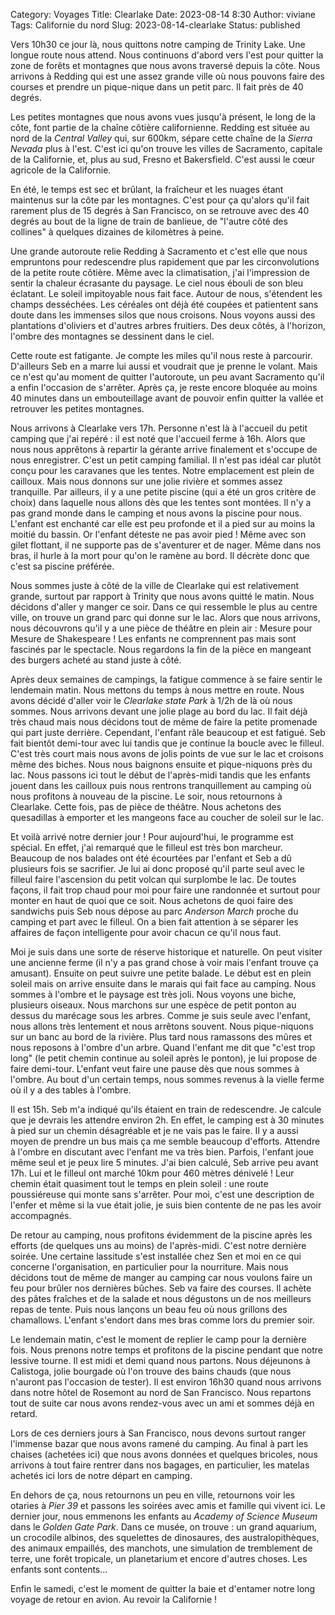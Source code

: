 Category: Voyages
Title: Clearlake
Date: 2023-08-14 8:30
Author: viviane
Tags: Californie du nord
Slug: 2023-08-14-clearlake
Status: published

Vers 10h30 ce jour là, nous quittons notre camping de Trinity Lake. Une longue route nous attend. Nous continuons d'abord vers l'est pour quitter la zone de forêts et montagnes que nous avons traversé depuis la côte. Nous arrivons à Redding qui est une assez grande ville où nous pouvons faire des courses et prendre un pique-nique dans un petit parc. Il fait près de 40 degrés.

Les petites montagnes que nous avons vues jusqu'à présent, le long de la côte, font partie de la chaîne côtière californienne. Redding est située au nord de la *Central Valley* qui, sur 600km, sépare cette chaîne de la *Sierra Nevada* plus à l'est. C'est ici qu'on trouve les villes de Sacramento, capitale de la Californie, et, plus au sud, Fresno et Bakersfield. C'est aussi le cœur agricole de la Californie.

En été, le temps est sec et brûlant, la fraîcheur et les nuages étant maintenus sur la côte par les montagnes. C'est pour ça qu'alors qu'il fait rarement plus de 15 degrés à San Francisco, on se retrouve avec des 40 degrés au bout de la ligne de train de banlieue, de "l'autre côté des collines" à quelques dizaines de kilomètres à peine.

Une grande autoroute relie Redding à Sacramento et c'est elle que nous empruntons pour redescendre plus rapidement que par les circonvolutions de la petite route côtière. Même avec la climatisation, j'ai l'impression de sentir la chaleur écrasante du paysage. Le ciel nous ébouli de son bleu éclatant. Le soleil impitoyable nous fait face. Autour de nous, s'étendent les champs desséchées. Les céréales ont déjà été coupées et patientent sans doute dans les immenses silos que nous croisons. Nous voyons aussi des plantations d'oliviers et d'autres arbres fruitiers. Des deux côtés, à l'horizon, l'ombre des montagnes se dessinent dans le ciel.

Cette route est fatigante. Je compte les miles qu'il nous reste à parcourir. D'ailleurs Seb en a marre lui aussi et voudrait que je prenne le volant. Mais ce n'est qu'au moment de quitter l'autoroute, un peu avant Sacramento qu'il a enfin l'occasion de s'arrêter. Après ça, je reste encore bloquée au moins 40 minutes dans un embouteillage avant de pouvoir enfin quitter la vallée et retrouver les petites montagnes.

Nous arrivons à Clearlake vers 17h. Personne n'est là à l'accueil du petit camping que j'ai repéré : il est noté que l'accueil ferme à 16h. Alors que nous nous apprêtons à repartir la gérante arrive finalement et s'occupe de nous enregistrer. C'est un petit camping familial. Il n'est pas idéal car plutôt conçu pour les caravanes que les tentes. Notre emplacement est plein de cailloux. Mais nous donnons sur une jolie rivière et sommes assez tranquille. Par ailleurs, il y a une petite piscine (qui a été un gros critère de choix) dans laquelle nous allons dès que les tentes sont montées. Il n'y a pas grand monde dans le camping et nous avons la piscine pour nous. L'enfant est enchanté car elle est peu profonde et il a pied sur au moins la moitié du bassin. Or l'enfant déteste ne pas avoir pied ! Même avec son gilet flottant, il ne supporte pas de s'aventurer et de nager. Même dans nos bras, il hurle à la mort pour qu'on le ramène au bord. Il décrète donc que c'est sa piscine préférée.

Nous sommes juste à côté de la ville de Clearlake qui est relativement grande, surtout par rapport à Trinity que nous avons quitté le matin. Nous décidons d'aller y manger ce soir. Dans ce qui ressemble le plus au centre ville, on trouve un grand parc qui donne sur le lac. Alors que nous arrivons, nous découvrons qu'il y a une pièce de théâtre en plein air : Mesure pour Mesure de Shakespeare ! Les enfants ne comprennent pas mais sont fascinés par le spectacle. Nous regardons la fin de la pièce en mangeant des burgers acheté au stand juste à côté.

Après deux semaines de campings, la fatigue commence à se faire sentir le lendemain matin. Nous mettons du temps à nous mettre en route. Nous avons décidé d'aller voir le *Clearlake state Park* à 1/2h de là où nous sommes. Nous arrivons devant une jolie plage au bord du lac. Il fait déjà très chaud mais nous décidons tout de même de faire la petite promenade qui part juste derrière. Cependant, l'enfant râle beaucoup et est fatigué. Seb fait bientôt demi-tour avec lui tandis que je continue la boucle avec le filleul. C'est très court mais nous avons de jolis points de vue sur le lac et croisons même des biches. Nous nous baignons ensuite et pique-niquons près du lac. Nous passons ici tout le début de l'après-midi tandis que les enfants jouent dans les cailloux puis nous rentrons tranquillement au camping où nous profitons à nouveau de la piscine. Le soir, nous retournons à Clearlake. Cette fois, pas de pièce de théâtre. Nous achetons des quesadillas à emporter et les mangeons face au coucher de soleil sur le lac.

Et voilà arrivé notre dernier jour ! Pour aujourd'hui, le programme est spécial. En effet, j'ai remarqué que le filleul est très bon marcheur. Beaucoup de nos balades ont été écourtées par l'enfant et Seb a dû plusieurs fois se sacrifier. Je lui ai donc proposé qu'il parte seul avec le filleul faire l'ascension du petit volcan qui surplombe le lac. De toutes façons, il fait trop chaud pour moi pour faire une randonnée et surtout pour monter en haut de quoi que ce soit. Nous achetons de quoi faire des sandwichs puis Seb nous dépose au parc *Anderson March* proche du camping et part avec le filleul. On a bien fait attention à se séparer les affaires de façon intelligente pour avoir chacun ce qu'il nous faut.

Moi je suis dans une sorte de réserve historique et naturelle. On peut visiter une ancienne ferme (il n'y a pas grand chose à voir mais l'enfant trouve ça amusant). Ensuite on peut suivre une petite balade. Le début est en plein soleil mais on arrive ensuite dans le marais qui fait face au camping. Nous sommes à l'ombre et le paysage est très joli. Nous voyons une biche, plusieurs oiseaux. Nous marchons sur une espèce de petit ponton au dessus du marécage sous les arbres. Comme je suis seule avec l'enfant, nous allons très lentement et nous arrêtons souvent. Nous pique-niquons sur un banc au bord de la rivière. Plus tard nous ramassons des mûres et nous reposons à l'ombre d'un arbre. Quand l'enfant me dit que "c'est trop long" (le petit chemin continue au soleil après le ponton), je lui propose de faire demi-tour. L'enfant veut faire une pause dès que nous sommes à l'ombre. Au bout d'un certain temps, nous sommes revenus à la vielle ferme où il y a des tables à l'ombre.

Il est 15h. Seb m'a indiqué qu'ils étaient en train de redescendre. Je calcule que je devrais les attendre environ 2h. En effet, le camping est à 30 minutes à pied sur un chemin désagréable et je ne vais pas le faire. Il y a aussi moyen de prendre un bus mais ça me semble beaucoup d'efforts. Attendre à l'ombre en discutant avec l'enfant me va très bien. Parfois, l'enfant joue même seul et je peux lire 5 minutes. J'ai bien calculé, Seb arrive peu avant 17h. Lui et le filleul ont marché 10km pour 460 mètres dénivelé ! Leur chemin était quasiment tout le temps en plein soleil : une route poussiéreuse qui monte sans s'arrêter. Pour moi, c'est une description de l'enfer et même si la vue était jolie, je suis bien contente de ne pas les avoir accompagnés.

De retour au camping, nous profitons évidemment de la piscine après les efforts (de quelques uns au moins) de l'après-midi. C'est notre dernière soirée. Une certaine lassitude s'est installée chez Sen et moi en ce qui concerne l'organisation, en particulier pour la nourriture. Mais nous décidons tout de même de manger au camping car nous voulons faire un feu pour brûler nos dernières bûches. Seb va faire des courses. Il achète des pâtes fraîches et de la salade et nous dégustons un de nos meilleurs repas de tente. Puis nous lançons un beau feu où nous grillons des chamallows. L'enfant s'endort dans mes bras comme lors du premier soir.

Le lendemain matin, c'est le moment de replier le camp pour la dernière fois. Nous prenons notre temps et profitons de la piscine pendant que notre lessive tourne. Il est midi et demi quand nous partons. Nous déjeunons à Calistoga, jolie bourgade où l'on trouve des bains chauds (que nous n'auront pas l'occasion de tester). Il est environ 16h30 quand nous arrivons dans notre hôtel de Rosemont au nord de San Francisco. Nous repartons tout de suite car nous avons rendez-vous avec un ami et sommes déjà en retard.

Lors de ces derniers jours à San Francisco, nous devons surtout ranger l'immense bazar que nous avons ramené du camping. Au final à part les chaises (achetées ici) que nous avons données et quelques bricoles, nous arrivons à tout faire rentrer dans nos bagages, en particulier, les matelas achetés ici lors de notre départ en camping.

En dehors de ça, nous retournons un peu en ville, retournons voir les otaries à *Pier 39* et passons les soirées avec amis et famille qui vivent ici. Le dernier jour, nous emmenons les enfants au *Academy of Science Museum* dans le *Golden Gate Park*. Dans ce musée, on trouve : un grand aquarium, un crocodile albinos, des squelettes de dinosaures, des australopithèques, des animaux empaillés, des manchots, une simulation de tremblement de terre, une forêt tropicale, un planetarium et encore d'autres choses. Les enfants sont contents...

Enfin le samedi, c'est le moment de quitter la baie et d'entamer notre long voyage de retour en avion. Au revoir la Californie !
